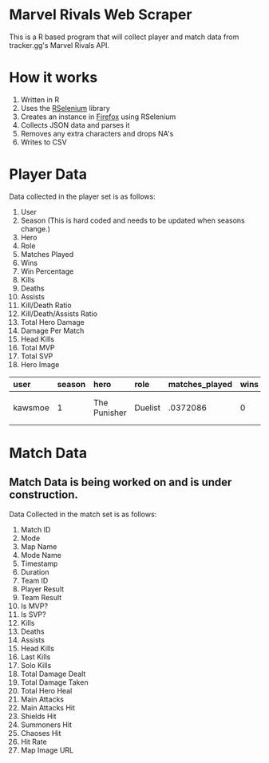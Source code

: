 # Marvel Rivals Web Scraper

This is a R based program that will collect player and match data from tracker.gg's Marvel Rivals API.

# How it works

1. Written in R
2. Uses the [RSelenium](https://cran.r-project.org/web/packages/RSelenium/index.html) library
3. Creates an instance in [Firefox](https://www.mozilla.org/en-US/firefox/) using RSelenium
4. Collects JSON data and parses it
5. Removes any extra characters and drops NA's
6. Writes to CSV

# Player Data
 Data collected in the player set is as follows:

 1. User
 2. Season (This is hard coded and needs to be updated when seasons change.)
 3. Hero
 4. Role
 5. Matches Played
 6. Wins
 7. Win Percentage
 8. Kills
 9. Deaths
 10. Assists
 11. Kill/Death Ratio
 12. Kill/Death/Assists Ratio
 13. Total Hero Damage
 14. Damage Per Match
 15. Head Kills
 16. Total MVP
 17. Total SVP
 18. Hero Image

| user | season | hero | role | matches_played | wins | win_perc | kills | deaths | assists | kd_ratio | kda_ratio | total_hero_damage | damage_per_match | head_kills | total_mvp | total_svp | imageURL |
| :--- | :--- | :--- | :--- | :--- | :--- | :--- | :--- | :--- | :--- | :--- | :--- | :--- | :--- | :--- | :--- | :--- | :--- | 
| kawsmoe | 1 | The Punisher | Duelist | .0372086 | 0 | 0 | 4 | 3 | 0 | 1.333333 | 1.333333 | 1884.914 | 5065.799 | 0 | 0 | 0 | https://trackercdn.com/cdn/tracker.gg/marvel-rivals/images/heroes/square/1014.png?v=1734906790 |

# Match Data

## Match Data is being worked on and is under construction.

Data Collected in the match set is as follows:

1. Match ID
2. Mode
3. Map Name
4. Mode Name
5. Timestamp
6. Duration
7. Team ID
8. Player Result
9. Team Result
10. Is MVP?
11. Is SVP?
12. Kills
13. Deaths
14. Assists
15. Head Kills
16. Last Kills
17. Solo Kills
18. Total Damage Dealt
19. Total Damage Taken
20. Total Hero Heal
21. Main Attacks
22. Main Attacks Hit
23. Shields Hit
24. Summoners Hit
25. Chaoses Hit
26. Hit Rate
27. Map Image URL
